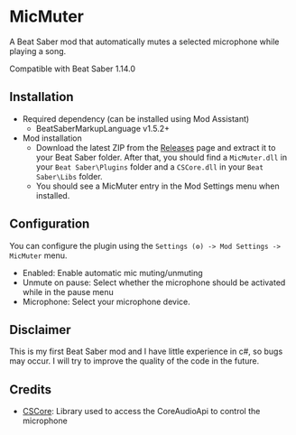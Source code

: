 # MicMuter
A Beat Saber mod that automatically mutes a selected microphone while playing a song.

Compatible with Beat Saber 1.14.0

## Installation
* Required dependency (can be installed using Mod Assistant)
    * BeatSaberMarkupLanguage v1.5.2+
* Mod installation
    * Download the latest ZIP from the [Releases](https://github.com/TechDiem/BeatSaberMicMuter/releases) page and extract it to your Beat Saber folder. After that, you should find a `MicMuter.dll` in your `Beat Saber\Plugins` folder and a `CSCore.dll` in your `Beat Saber\Libs` folder.
    * You should see a MicMuter entry in the Mod Settings menu when installed.

## Configuration
You can configure the plugin using the  `Settings (⚙) -> Mod Settings -> MicMuter` menu.
* Enabled: Enable automatic mic muting/unmuting
* Unmute on pause: Select whether the microphone should be activated while in the pause menu
* Microphone: Select your microphone device.

## Disclaimer
This is my first Beat Saber mod and I have little experience in c#, so bugs may occur. I will try to improve the quality of the code in the future.

## Credits 
* [CSCore](https://github.com/filoe/cscore): Library used to access the CoreAudioApi to control the microphone
